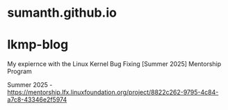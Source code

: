 # sumanth.github.io
# lkmp-blog
My expiernce with the Linux Kernel Bug Fixing [Summer 2025] Mentorship Program

Summer 2025 - https://mentorship.lfx.linuxfoundation.org/project/8822c262-9795-4c84-a7c8-43346e2f5974